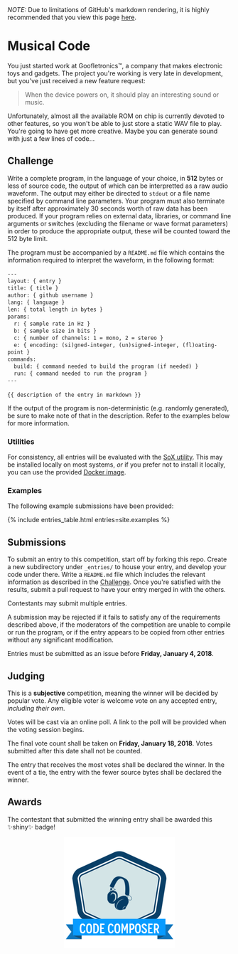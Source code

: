 <div class="ghp-hide">
  <em>NOTE:</em> Due to limitations of GitHub's markdown rendering, it is 
  highly recommended that you view this page 
  <a href="https://coding-competitions.github.io/sound-bytes/">here</a>.
</div>

# Musical Code

You just started work at Goofletronics™, a company that makes electronic toys and 
gadgets. The project you're working is very late in development, but you've just 
received a new feature request:

>  When the device powers on, it should play an interesting sound or music.

Unfortunately, almost all the available ROM on chip is currently devoted to 
other features, so you won't be able to just store a static WAV file to play. 
You're going to have get more creative. Maybe you can generate sound with just 
a few lines of code…

## Challenge

Write a complete program, in the language of your choice, in **512** bytes or 
less of source code, the output of which can be interpretted as a raw audio 
waveform. The output may either be directed to `stdout` or a file name 
specified by command line parameters. Your program must also terminate by 
itself after approximately 30 seconds worth of raw data has been produced. 
If your program relies on external data, libraries, or command line arguments 
or switches (excluding the filename or wave format parameters) in order to 
produce the appropriate output, these will be counted toward the 512 byte 
limit.

The program must be accompanied by a `README.md` file which contains the 
information required to interpret the waveform, in the following format:

    ---
    layout: { entry }
    title: { title }
    author: { github username }
    lang: { language }
    len: { total length in bytes }
    params:
      r: { sample rate in Hz }
      b: { sample size in bits }
      c: { number of channels: 1 = mono, 2 = stereo }
      e: { encoding: (si)gned-integer, (un)signed-integer, (fl)oating-point }
    commands:
      build: { command needed to build the program (if needed) }
      run: { command needed to run the program }
    ---

    {{ description of the entry in markdown }}

If the output of the program is non-deterministic (e.g. randomly generated), 
be sure to make note of that in the description. Refer to the examples below 
for more information.

### Utilities

For consistency, all entries will be evaluated with the 
[SoX utility](http://sox.sourceforge.net/). This may be installed locally on 
most systems, *or* if you prefer not to install it locally, you can use the 
provided [Docker image](util/sox/README.md).

### Examples

The following example submissions have been provided:

{% include entries_table.html entries=site.examples %}

## Submissions

To submit an entry to this competition, start off by forking this repo. Create 
a new subdirectory under `_entries/` to house your entry, and develop your 
code under there. Write a `README.md` file which includes the relevant 
information as described in the [Challenge](#Challenge). Once you're satisfied 
with the results, submit a pull request to have your entry merged in with the 
others.

Contestants may submit multiple entries.

A submission may be rejected if it fails to satisfy any of the requirements 
described above, if the moderators of the competition are unable to compile or 
run the program, or if the entry appears to be copied from other entries 
without any significant modification. 

Entries must be submitted as an issue before **Friday, January 4, 2018**.

## Judging

This is a **subjective** competition, meaning the winner will be decided by 
popular vote. Any eligible voter is welcome vote on any accepted entry, 
*including their own*. 

Votes will be cast via an online poll. A link to the poll will be provided
when the voting session begins.

The final vote count shall be taken on **Friday, January 18, 2018**. Votes 
submitted after this date shall not be counted.

The entry that receives the most votes shall be declared the winner. In the 
event of a tie, the entry with the fewer source bytes shall be declared the 
winner.

## Awards

The contestant that submitted the winning entry shall be awarded this ✨shiny✨ 
badge!

<p align="center">
  <img alt="badge" src="badge-preview.png">
</p>
